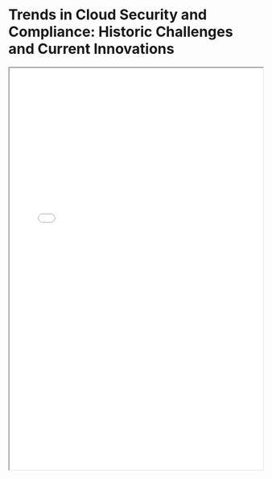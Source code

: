 # Trends in Cloud Security and Compliance: Historic Challenges and Current Innovations  

<iframe src="cloud_security_paper.pdf" width="100%" height="800px"></iframe>
